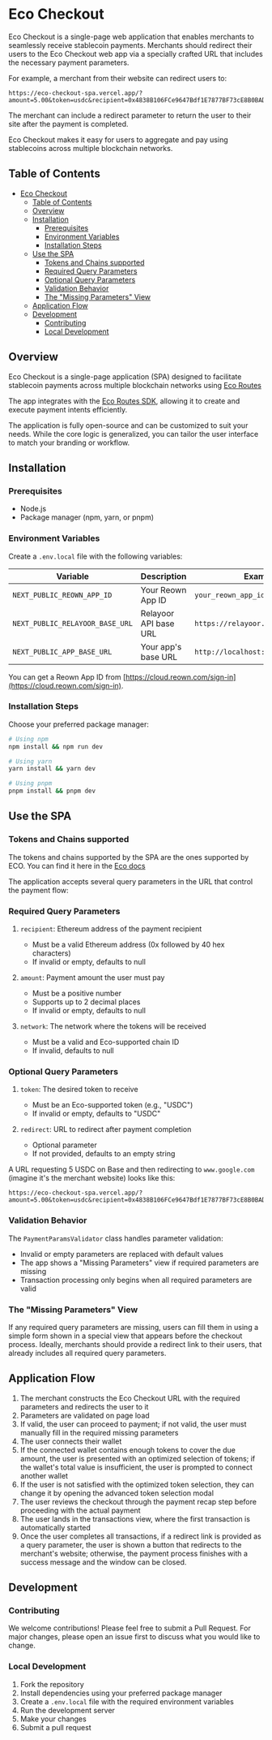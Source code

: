 # Eco Checkout

Eco Checkout is a single-page web application that enables merchants to seamlessly receive stablecoin payments. Merchants should redirect their users to the Eco Checkout web app via a specially crafted URL that includes the necessary payment parameters.

For example, a merchant from their website can redirect users to:

```url
https://eco-checkout-spa.vercel.app/?amount=5.00&token=usdc&recipient=0x4838B106FCe9647Bdf1E7877BF73cE8B0BAD5f97&network=8453&redirect=www.google.com
```

The merchant can include a redirect parameter to return the user to their site after the payment is completed.

Eco Checkout makes it easy for users to aggregate and pay using stablecoins across multiple blockchain networks.

## Table of Contents

- [Eco Checkout](#eco-checkout)
  - [Table of Contents](#table-of-contents)
  - [Overview](#overview)
  - [Installation](#installation)
    - [Prerequisites](#prerequisites)
    - [Environment Variables](#environment-variables)
    - [Installation Steps](#installation-steps)
  - [Use the SPA](#use-the-spa)
    - [Tokens and Chains supported](#tokens-and-chains-supported)
    - [Required Query Parameters](#required-query-parameters)
    - [Optional Query Parameters](#optional-query-parameters)
    - [Validation Behavior](#validation-behavior)
    - [The "Missing Parameters" View](#the-missing-parameters-view)
  - [Application Flow](#application-flow)
  - [Development](#development)
    - [Contributing](#contributing)
    - [Local Development](#local-development)

## Overview

Eco Checkout is a single-page application (SPA) designed to facilitate stablecoin payments across multiple blockchain networks using [Eco Routes](https://eco.com/docs/routes/overview)

The app integrates with the [Eco Routes SDK](https://eco.com/docs/routes/quickstart), allowing it to create and execute payment intents efficiently.

The application is fully open-source and can be customized to suit your needs. While the core logic is generalized, you can tailor the user interface to match your branding or workflow.

## Installation

### Prerequisites

- Node.js
- Package manager (npm, yarn, or pnpm)

### Environment Variables

Create a `.env.local` file with the following variables:

| Variable                        | Description           | Example                            |
| ------------------------------- | --------------------- | ---------------------------------- |
| `NEXT_PUBLIC_REOWN_APP_ID`      | Your Reown App ID     | `your_reown_app_id`                |
| `NEXT_PUBLIC_RELAYOOR_BASE_URL` | Relayoor API base URL | `https://relayoor.beam.eco/api/v1` |
| `NEXT_PUBLIC_APP_BASE_URL`      | Your app's base URL   | `http://localhost:3000`            |

You can get a Reown App ID from [https://cloud.reown.com/sign-in](https://cloud.reown.com/sign-in).

### Installation Steps

Choose your preferred package manager:

```bash
# Using npm
npm install && npm run dev

# Using yarn
yarn install && yarn dev

# Using pnpm
pnpm install && pnpm dev
```

## Use the SPA

### Tokens and Chains supported

The tokens and chains supported by the SPA are the ones supported by ECO. You can find it here in the [Eco docs](https://eco.com/docs/routes/chain-support)

The application accepts several query parameters in the URL that control the payment flow:

### Required Query Parameters

1. `recipient`: Ethereum address of the payment recipient

   - Must be a valid Ethereum address (0x followed by 40 hex characters)
   - If invalid or empty, defaults to null

2. `amount`: Payment amount the user must pay

   - Must be a positive number
   - Supports up to 2 decimal places
   - If invalid or empty, defaults to null

3. `network`: The network where the tokens will be received

   - Must be a valid and Eco-supported chain ID
   - If invalid, defaults to null

### Optional Query Parameters

1. `token`: The desired token to receive

   - Must be an Eco-supported token (e.g., "USDC")
   - If invalid or empty, defaults to "USDC"

2. `redirect`: URL to redirect after payment completion
   - Optional parameter
   - If not provided, defaults to an empty string

A URL requesting 5 USDC on Base and then redirecting to `www.google.com` (imagine it's the merchant website) looks like this:

```url
https://eco-checkout-spa.vercel.app/?amount=5.00&token=usdc&recipient=0x4838B106FCe9647Bdf1E7877BF73cE8B0BAD5f97&network=8453&redirect=www.google.com
```

### Validation Behavior

The `PaymentParamsValidator` class handles parameter validation:

- Invalid or empty parameters are replaced with default values
- The app shows a "Missing Parameters" view if required parameters are missing
- Transaction processing only begins when all required parameters are valid

### The "Missing Parameters" View

If any required query parameters are missing, users can fill them in using a simple form shown in a special view that appears before the checkout process. Ideally, merchants should provide a redirect link to their users, that already includes all required query parameters.

## Application Flow

1. The merchant constructs the Eco Checkout URL with the required parameters and redirects the user to it
2. Parameters are validated on page load
3. If valid, the user can proceed to payment; if not valid, the user must manually fill in the required missing parameters
4. The user connects their wallet
5. If the connected wallet contains enough tokens to cover the due amount, the user is presented with an optimized selection of tokens; if the wallet's total value is insufficient, the user is prompted to connect another wallet
6. If the user is not satisfied with the optimized token selection, they can change it by opening the advanced token selection modal
7. The user reviews the checkout through the payment recap step before proceeding with the actual payment
8. The user lands in the transactions view, where the first transaction is automatically started
9. Once the user completes all transactions, if a redirect link is provided as a query parameter, the user is shown a button that redirects to the merchant's website; otherwise, the payment process finishes with a success message and the window can be closed.

## Development

### Contributing

We welcome contributions! Please feel free to submit a Pull Request. For major changes, please open an issue first to discuss what you would like to change.

### Local Development

1. Fork the repository
2. Install dependencies using your preferred package manager
3. Create a `.env.local` file with the required environment variables
4. Run the development server
5. Make your changes
6. Submit a pull request